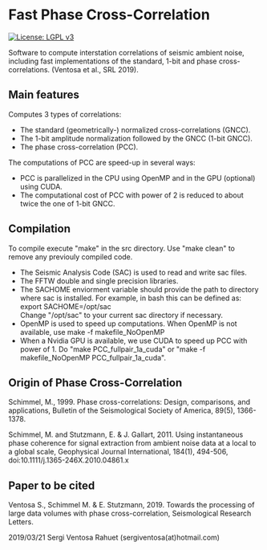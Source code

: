 Fast Phase Cross-Correlation
============================

[![License: LGPL v3](https://img.shields.io/badge/License-LGPL%20v3-blue.svg)](https://www.gnu.org/licenses/lgpl-3.0)

Software to compute interstation correlations of seismic ambient noise, including fast implementations of the 
standard, 1-bit and phase cross-correlations. (Ventosa et al., SRL 2019).

Main features
-------------
Computes 3 types of correlations:
 * The standard (geometrically-) normalized cross-correlations (GNCC).
 * The 1-bit amplitude normalization followed by the GNCC (1-bit GNCC).
 * The phase cross-correlation (PCC).

The computations of PCC are speed-up in several ways:
 * PCC is parallelized in the CPU using OpenMP and in the GPU (optional) using CUDA.
 * The computational cost of PCC with power of 2 is reduced to about twice the one of 1-bit GNCC.

Compilation
-----------
To compile execute "make" in the src directory. Use "make clean" to remove 
any previouly compiled code.

 * The Seismic Analysis Code (SAC) is used to read and write sac files.
 * The FFTW double and single precision libraries.
 * The SACHOME enviorment variable should provide the path to directory where sac is
   installed. For example, in bash this can be defined as:  
   export SACHOME=/opt/sac  
   Change "/opt/sac" to your current sac directory if necessary.
 * OpenMP is used to speed up computations. When OpenMP is not available, use 
   make -f makefile_NoOpenMP
 * When a Nvidia GPU is available, we use CUDA to speed up PCC with power of 1. 
   Do "make PCC_fullpair_1a_cuda" or "make -f makefile_NoOpenMP PCC_fullpair_1a_cuda".
   
Origin of Phase Cross-Correlation
---------------------------------
Schimmel, M., 1999. Phase cross-correlations: Design, comparisons, and applications,
Bulletin of the Seismological Society of America, 89(5), 1366-1378.

Schimmel, M. and Stutzmann, E. & J. Gallart, 2011. Using instantaneous phase coherence 
for signal extraction from ambient noise data at a local to a global scale, Geophysical 
Journal International, 184(1), 494-506, doi:10.1111/j.1365-246X.2010.04861.x
   
Paper to be cited
-----------------
Ventosa S., Schimmel M. & E. Stutzmann, 2019. Towards the processing of large data 
volumes with phase cross-correlation, Seismological Research Letters.

2019/03/21 Sergi Ventosa Rahuet (sergiventosa(at)hotmail.com)
